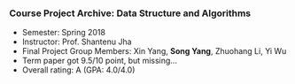 ### Course Project Archive: Data Structure and Algorithms

- Semester: Spring 2018
- Instructor: Prof. Shantenu Jha
- Final Project Group Members: Xin Yang, **Song Yang**, Zhuohang Li, Yi Wu
- Term paper got 9.5/10 point, but missing...
- Overall rating: A (GPA: 4.0/4.0)
